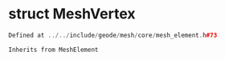 # struct MeshVertex

```cpp
Defined at ../../include/geode/mesh/core/mesh_element.h#73
```

```cpp
Inherits from MeshElement
```



